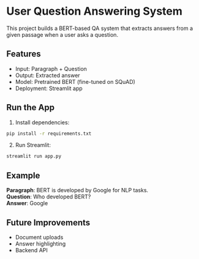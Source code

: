 # User Question Answering System

This project builds a BERT-based QA system that extracts answers from a given passage when a user asks a question.

## Features
- Input: Paragraph + Question
- Output: Extracted answer
- Model: Pretrained BERT (fine-tuned on SQuAD)
- Deployment: Streamlit app

## Run the App
1. Install dependencies:
```bash
pip install -r requirements.txt
```

2. Run Streamlit:
```bash
streamlit run app.py
```

## Example
**Paragraph**: BERT is developed by Google for NLP tasks.  
**Question**: Who developed BERT?  
**Answer**: Google

## Future Improvements
- Document uploads
- Answer highlighting
- Backend API

